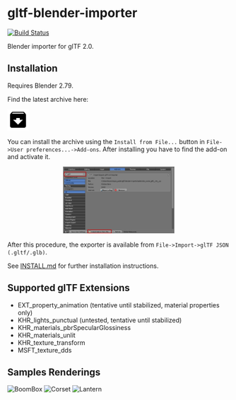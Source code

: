 # gltf-blender-importer

[![Build Status](https://travis-ci.org/ksons/gltf-blender-importer.svg?branch=master)](https://travis-ci.org/ksons/gltf-blender-importer)

Blender importer for glTF 2.0.

## Installation
Requires Blender 2.79.

Find the latest archive here:

<a href="https://github.com/ksons/gltf-blender-importer/releases/download/v0.3.0/io_scene_gltf-0.3.0.zip"><img src="./doc/archive.png"/></a>

You can install the archive using the ``Install from File...`` button in ``File->User preferences...->Add-ons``.
After installing you have to find the add-on and activate it.
<p align="center"><img width="50%" src="./doc/addon-install.png"/></p>

After this procedure, the exporter is available from  ``File->Import->glTF JSON (.gltf/.glb)``.

See [INSTALL.md](INSTALL.md) for further installation instructions.

## Supported glTF Extensions
* EXT_property_animation (tentative until stabilized, material properties only)
* KHR_lights_punctual (untested, tentative until stabilized)
* KHR_materials_pbrSpecularGlossiness
* KHR_materials_unlit
* KHR_texture_transform
* MSFT_texture_dds

## Samples Renderings
![BoomBox](https://github.com/ksons/gltf-blender-importer/blob/master/doc/boom-box.png)
![Corset](https://github.com/ksons/gltf-blender-importer/blob/master/doc/corset.png)
![Lantern](https://github.com/ksons/gltf-blender-importer/blob/master/doc/lantern.png)
